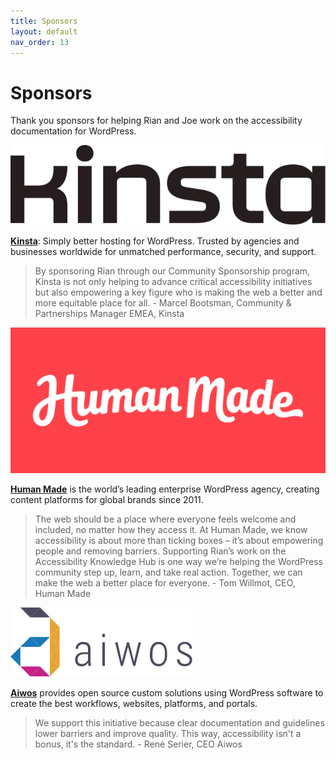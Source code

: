 ```yaml
---
title: Sponsors
layout: default
nav_order: 13
---
```


# Sponsors

Thank you sponsors for helping Rian and Joe work on the accessibility documentation for WordPress.

<img src="/assets/images/Kinsta_black.svg" alt="Logo Kinsta" class="sponsor">

**<a href="https://kinsta.com/">Kinsta</a>**: Simply better hosting for WordPress. Trusted by agencies and businesses worldwide for unmatched performance, security, and support.

> By sponsoring Rian through our Community Sponsorship program, Kinsta is not only helping to advance critical accessibility initiatives but also empowering a key figure who is making the web a better and more equitable place for all. - Marcel Bootsman, Community & Partnerships Manager EMEA, Kinsta

<img src="/assets/images/HumanMade-horizontal-white.png" alt="Logo Human Made" class="sponsor">

**<a href="https://humanmade.com/">Human Made</a>** is the world’s leading enterprise WordPress agency, creating content platforms for global brands since 2011.

> The web should be a place where everyone feels welcome and included, no matter how they access it. At Human Made, we know accessibility is about more than ticking boxes – it’s about empowering people and removing barriers. Supporting Rian’s work on the Accessibility Knowledge Hub is one way we’re helping the WordPress community step up, learn, and take real action. Together, we can make the web a better place for everyone. - Tom Willmot, CEO, Human Made

<img src="/assets/images/aiwos-logo.svg" alt="Logo Aiwos" class="sponsor">

**<a href="https://aiwos.com/" hreflang="nl">Aiwos</a>** provides open source custom solutions using WordPress software to create the best workflows, websites, platforms, and portals.

> We support this initiative because clear documentation and guidelines lower barriers and improve quality. This way, accessibility isn't a bonus, it's the standard. - René Serier, CEO Aiwos
